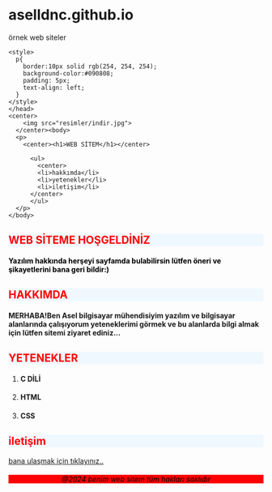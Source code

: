 # aselldnc.github.io
örnek web siteler
<!DOCTYPE html>
<html lang="en">
<head>
    <meta charset="UTF-8">
    <meta name="viewport" content="width=, initial-scale=1.0">
    <title>benim web sitem</title>

    <style>
      p{
        border:10px solid rgb(254, 254, 254);
        background-color:#090808;
        padding: 5px;
        text-align: left;
      }
    </style>
    </head>
    <center> 
        <img src="resimler/indir.jpg">
      </center><body>
      <p>
        <center><h1>WEB SİTEM</h1></center>
      
          <ul>
            <center>
            <li>hakkımda</li>
            <li>yetenekler</li>
            <li>iletişim</li>
          </center>
          </ul>     
      </p>
    </body>
<h2 style="color: red;background-color: aliceblue;">WEB SİTEME HOŞGELDİNİZ</h2>
    <H4 style="color: black;">Yazılım hakkında herşeyi sayfamda bulabilirsin lütfen öneri ve şikayetlerini bana geri bildir:)</H4>     
<h2 style="color: red;background-color: aliceblue;">HAKKIMDA</h2>
<h4>MERHABA!Ben Asel bilgisayar mühendisiyim yazılım ve bilgisayar alanlarında çalışıyorum yeteneklerimi görmek ve bu alanlarda bilgi almak için lütfen sitemi ziyaret ediniz...</h4>
<h2 style="color: red;background-color: aliceblue;">YETENEKLER</h2>
<ol>
    <li>
    <h4>C DİLİ</h4></li>
    <li><h4>HTML</h4> </li> 
    <li> <h4>CSS</h4> </li>
</ol>
<h2 style="color: red;background-color: aliceblue;">iletişim</h2>

  <a href="aseldnc@gmail.com">bana ulaşmak için tıklayınız..</a>
  <center>
    <h6 style="color: black;background-color:red;(51, 0, 255);"> @2024 benim web sitem tüm hakları saklıdır</h6>
   
  </center>

</body>
</html>
